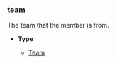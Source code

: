### team [](https://discordpy.readthedocs.io/en/v1.7.3/api.html#discord.TeamMember.team)

The team that the member is from.

- **Type**

	- [Team](discord/Application%20Info/Team/Team)

